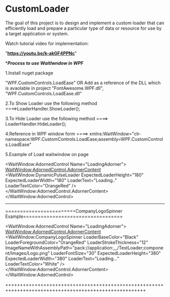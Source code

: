 # CustomLoader
The goal of this project is to design and implement a custom loader that can efficiently load and prepare a particular type of data or resource for use by a target application or system. 


Watch tutorial video for implementation:

"**https://youtu.be/k-akGF4PPNc**"


****Process to use WaitIwndow in WPF***

1.Install nuget package

"WPF.CustomControls.LoadEase"
 OR Add as a reference of the DLL which is avaolable in project "FontAwesome.WPF.dll", "WPF.CustomControls.LoadEase.dll"
 
2.To Show Loader use the following method
====>LoaderHandler.ShowLoader();

3.To Hide Loader use the following method
====> LoaderHandler.HideLoader();

4.Reference in WPF window form
====> xmlns:WaitWindow="clr-namespace:WPF.CustomControls.LoadEase;assembly=WPF.CustomControls.LoadEase"

5.Example of Load waitwindow on page

<Window x:Class="WpfApp1.MainWindow"
        xmlns="http://schemas.microsoft.com/winfx/2006/xaml/presentation"
        xmlns:x="http://schemas.microsoft.com/winfx/2006/xaml"
        xmlns:d="http://schemas.microsoft.com/expression/blend/2008"
        xmlns:mc="http://schemas.openxmlformats.org/markup-compatibility/2006"
        xmlns:local="clr-namespace:WpfApp1"
        xmlns:WaitWindow="clr-namespace:WPF.CustomControls.LoadEase;assembly=WPF.CustomControls.LoadEase"
        mc:Ignorable="d"
        Title="MainWindow" Height="450" Width="800">
    <WaitWindow:AdornedControl Name="LoadingAdorner">
        <!--Overlay for WaitLoader-->
        <WaitWindow:AdornedControl.AdornerContent>
            <WaitWindow:DynamicPulseLoader ExpectedLoaderHeight="180" ExpectedLoaderWidth="180" LoaderText="Loading.."  LoaderTextColor="OrangeRed"   />
        </WaitWindow:AdornedControl.AdornerContent>
        <Grid>
            <!--Main Content of the application-->
            <TextBlock Text="Demo"/>
        </Grid>
    </WaitWindow:AdornedControl>
</Window>
**************************************************************************************************************

========================CompanyLogoSpinner Example==================================

<Window x:Class="TestLoader.MainWindow"
        xmlns="http://schemas.microsoft.com/winfx/2006/xaml/presentation"
        xmlns:x="http://schemas.microsoft.com/winfx/2006/xaml"
        xmlns:d="http://schemas.microsoft.com/expression/blend/2008"
        xmlns:mc="http://schemas.openxmlformats.org/markup-compatibility/2006"
        xmlns:WaitWindow="clr-namespace:WPF.CustomControls.LoadEase;assembly=WPF.CustomControls.LoadEase"
        mc:Ignorable="d"
        Title="MainWindow" Height="450" Width="800">
    <WaitWindow:AdornedControl Name="LoadingAdorner">
        <!--Overlay for WaitLoader-->
        <WaitWindow:AdornedControl.AdornerContent>
            <WaitWindow:CompanyLogoSpinner LoaderBaseColor="Black" LoaderForegroundColor="OrangeRed" LoaderStrokeThickness="12" ImageNameWithAssemblyPath="pack://application:,,,/TestLoader;component/Images/Logo.png" LoaderFontSize="30"  ExpectedLoaderHeight="380" ExpectedLoaderWidth="380" LoaderText="Loading..."  LoaderTextColor="White"   />
        </WaitWindow:AdornedControl.AdornerContent>
        <Grid>
        <!--Main Content of the application-->
            <TextBlock Text="Demo"/>
        </Grid>
    </WaitWindow:AdornedControl>
</Window>


++++++++++++++++++++++++++++++++++++++++++++++++++++++++++++++++++++++++++++++++++++++++++++++++++++++




